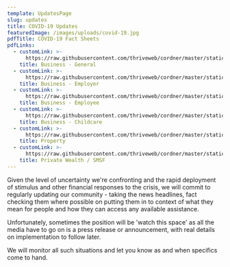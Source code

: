```yaml
---
template: UpdatesPage
slug: updates
title: COVID-19 Updates
featuredImage: /images/uploads/covid-19.jpg
pdfTitle: COVID-19 Fact Sheets
pdfLinks:
  - customLink: >-
      https://raw.githubusercontent.com/thriveweb/cordner/master/static/images/uploads/covid19-fact-sheet-business-general.pdf
    title: Business - General
  - customLink: >-
      https://raw.githubusercontent.com/thriveweb/cordner/master/static/images/uploads/covid19-fact-sheet-business-employers.pdf
    title: Business - Employer
  - customLink: >-
      https://raw.githubusercontent.com/thriveweb/cordner/master/static/images/uploads/covid19-fact-sheet-business-employees.pdf
    title: Business - Employee
  - customLink: >-
      https://raw.githubusercontent.com/thriveweb/cordner/master/static/images/uploads/covid19-fact-sheet-business-childcare.pdf
    title: Business - Childcare
  - customLink: >-
      https://raw.githubusercontent.com/thriveweb/cordner/master/static/images/uploads/covid19-fact-sheet-property.pdf
    title: Property
  - customLink: >-
      https://raw.githubusercontent.com/thriveweb/cordner/master/static/images/uploads/covid19-fact-sheet-private-wealth.pdf
    title: Private Wealth / SMSF
---
```


Given the level of uncertainty we're confronting and the rapid deployment of stimulus and other financial responses to the crisis, we will commit to regularly updating our community - taking the news headlines, fact checking them where possible on putting them in to context of what they mean for people and how they can access any available assistance.

Unfortunately, sometimes the position will be 'watch this space' as all the media have to go on is a press release or announcement, with real details on implementation to follow later.

We will monitor all such situations and let you know as and when specifics come to hand.

